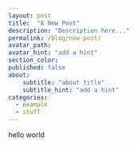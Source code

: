 ```yaml
---
layout: post
title:  "A New Post"
description: "Description here..."
permalink: /blog/new-post/
avatar_path: 
avatar_hint: "add a hint"
section_color:
published: false
about:
	subtitle: "about title"
	subtitle_hint: "add a hint"
categories:
  - example
  - stuff
---
```


hello world
